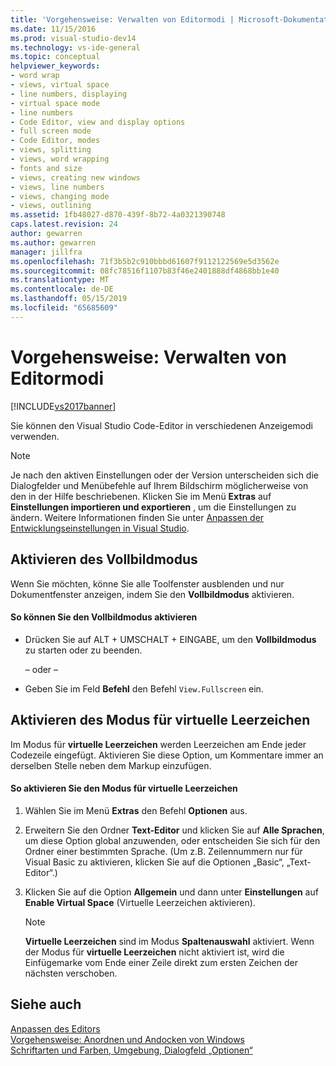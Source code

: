 ```yaml
---
title: 'Vorgehensweise: Verwalten von Editormodi | Microsoft-Dokumentation'
ms.date: 11/15/2016
ms.prod: visual-studio-dev14
ms.technology: vs-ide-general
ms.topic: conceptual
helpviewer_keywords:
- word wrap
- views, virtual space
- line numbers, displaying
- virtual space mode
- line numbers
- Code Editor, view and display options
- full screen mode
- Code Editor, modes
- views, splitting
- views, word wrapping
- fonts and size
- views, creating new windows
- views, line numbers
- views, changing mode
- views, outlining
ms.assetid: 1fb48027-d870-439f-8b72-4a0321390748
caps.latest.revision: 24
author: gewarren
ms.author: gewarren
manager: jillfra
ms.openlocfilehash: 71f3b5b2c910bbbd61607f9112122569e5d3562e
ms.sourcegitcommit: 08fc78516f1107b83f46e2401888df4868bb1e40
ms.translationtype: MT
ms.contentlocale: de-DE
ms.lasthandoff: 05/15/2019
ms.locfileid: "65685609"
---
```

# <a name="how-to-manage-editor-modes"></a>Vorgehensweise: Verwalten von Editormodi
[!INCLUDE[vs2017banner](../includes/vs2017banner.md)]

Sie können den Visual Studio Code-Editor in verschiedenen Anzeigemodi verwenden.  
  
> [!NOTE]
> Je nach den aktiven Einstellungen oder der Version unterscheiden sich die Dialogfelder und Menübefehle auf Ihrem Bildschirm möglicherweise von den in der Hilfe beschriebenen. Klicken Sie im Menü **Extras** auf **Einstellungen importieren und exportieren** , um die Einstellungen zu ändern. Weitere Informationen finden Sie unter [Anpassen der Entwicklungseinstellungen in Visual Studio](https://msdn.microsoft.com/22c4debb-4e31-47a8-8f19-16f328d7dcd3).  
  
## <a name="enabling-full-screen-mode"></a>Aktivieren des Vollbildmodus  
 Wenn Sie möchten, könne Sie alle Toolfenster ausblenden und nur Dokumentfenster anzeigen, indem Sie den **Vollbildmodus** aktivieren.  
  
#### <a name="to-enable-full-screen-mode"></a>So können Sie den Vollbildmodus aktivieren  
  
- Drücken Sie auf ALT + UMSCHALT + EINGABE, um den **Vollbildmodus** zu starten oder zu beenden.  
  
     – oder –  
  
- Geben Sie im Feld **Befehl** den Befehl `View.Fullscreen` ein.  
  
## <a name="enabling-virtual-space-mode"></a>Aktivieren des Modus für virtuelle Leerzeichen  
 Im Modus für **virtuelle Leerzeichen** werden Leerzeichen am Ende jeder Codezeile eingefügt. Aktivieren Sie diese Option, um Kommentare immer an derselben Stelle neben dem Markup einzufügen.  
  
#### <a name="to-enable-virtual-space-mode"></a>So aktivieren Sie den Modus für virtuelle Leerzeichen  
  
1. Wählen Sie im Menü **Extras** den Befehl **Optionen** aus.  
  
2. Erweitern Sie den Ordner **Text-Editor** und klicken Sie auf **Alle Sprachen**, um diese Option global anzuwenden, oder entscheiden Sie sich für den Ordner einer bestimmten Sprache. (Um z.B. Zeilennummern nur für Visual Basic zu aktivieren, klicken Sie auf die Optionen „Basic“, „Text-Editor“.)  
  
3. Klicken Sie auf die Option **Allgemein** und dann unter **Einstellungen** auf **Enable Virtual Space** (Virtuelle Leerzeichen aktivieren).  
  
    > [!NOTE]
    > **Virtuelle Leerzeichen** sind im Modus **Spaltenauswahl** aktiviert. Wenn der Modus für **virtuelle Leerzeichen** nicht aktiviert ist, wird die Einfügemarke vom Ende einer Zeile direkt zum ersten Zeichen der nächsten verschoben.  
  
## <a name="see-also"></a>Siehe auch  
 [Anpassen des Editors](../ide/customizing-the-editor.md)   
 [Vorgehensweise: Anordnen und Andocken von Windows](../misc/how-to-arrange-and-dock-windows.md)   
 [Schriftarten und Farben, Umgebung, Dialogfeld „Optionen“](../ide/reference/fonts-and-colors-environment-options-dialog-box.md)
